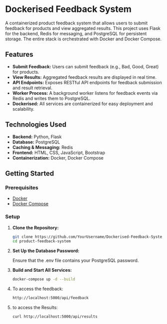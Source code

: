 # Dockerised Feedback System

A containerized product feedback system that allows users to submit feedback for products and view aggregated results. This project uses Flask for the backend, Redis for messaging, and PostgreSQL for persistent storage. The entire stack is orchestrated with Docker and Docker Compose.

## Features

- **Submit Feedback:** Users can submit feedback (e.g., Bad, Good, Great) for products.
- **View Results:** Aggregated feedback results are displayed in real time.
- **API Endpoints:** Exposes RESTful API endpoints for feedback submission and result retrieval.
- **Worker Process:** A background worker listens for feedback events via Redis and writes them to PostgreSQL.
- **Dockerised:** All services are containerized for easy deployment and scalability.

## Technologies Used

- **Backend:** Python, Flask
- **Database:** PostgreSQL
- **Caching & Messaging:** Redis
- **Frontend:** HTML, CSS, JavaScript, Bootstrap
- **Containerization:** Docker, Docker Compose

## Getting Started

### Prerequisites

- [Docker](https://docs.docker.com/get-docker/)
- [Docker Compose](https://docs.docker.com/compose/install/)

### Setup

1. **Clone the Repository:**

   ```bash
   git clone https://github.com/YourUsername/Dockerised-Feedback-System.git
   cd product-feedback-system
   
2. **Set Up the Database Password:**

   Ensure that the .env file contains your PostgreSQL password. 

3. **Build and Start All Services:**
   ```bash
   docker-compose up -d --build

4. To access the feedback:
   
   ```bash
   http://localhost:5000/api/feedback

5. to access the Results:
   ```bash
   curl http://localhost:5000/api/results
